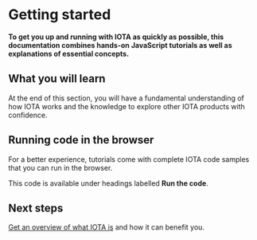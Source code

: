 # Getting started

**To get you up and running with IOTA as quickly as possible, this documentation combines hands-on JavaScript tutorials as well as explanations of essential concepts.**

## What you will learn

At the end of this section, you will have a fundamental understanding of how IOTA works and the knowledge to explore other IOTA products with confidence. 

## Running code in the browser

For a better experience, tutorials come with complete IOTA code samples that you can run in the browser.

This code is available under headings labelled **Run the code**.

## Next steps

[Get an overview of what IOTA is](../introduction/about-iota.md) and how it can benefit you.